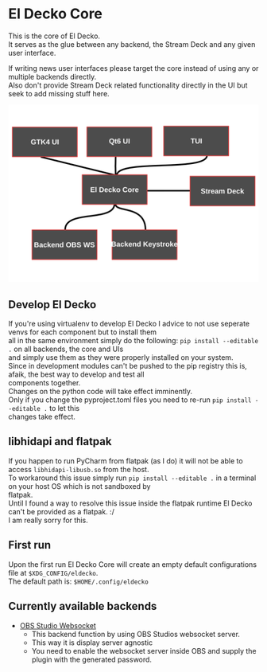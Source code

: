 # El Decko Core
This is the core of El Decko.  
It serves as the glue between any backend, the Stream Deck  and any given user interface.

If writing news user interfaces please target the core instead of using any or multiple backends directly.  
Also don't provide Stream Deck related functionality directly in the UI but seek to add missing stuff here.

![El Decko concept](examples/el_decko_concept.svg "El Decko concept")

## Develop El Decko
If you're using virtualenv to develop El Decko I advice to not use seperate venvs for each component but to install them  
all in the same environment simply do the following: `pip install --editable .` on all backends, the core and UIs  
and simply use them as they were properly installed on your system.  
Since in development modules can't be pushed to the pip registry this is, afaik, the best way to develop and test all  
components together.  
Changes on the python code will take effect imminently.  
Only if you change the pyproject.toml files you need to re-run `pip install --editable .` to let this  
changes take effect.

## libhidapi and flatpak
If you happen to run PyCharm from flatpak (as I do) it will not be able to access `libhidapi-libusb.so` from the host.  
To workaround this issue simply run `pip install --editable .` in a terminal on your host OS which is not sandboxed by  
flatpak.  
Until I found a way to resolve this issue inside the flatpak runtime El Decko can't be provided as a flatpak. :/  
I am really sorry for this.

## First run
Upon the first run El Decko Core will create an empty default configurations file at `$XDG_CONFIG/eldecko`.  
The default path is: `$HOME/.config/eldecko`

## Currently available backends
- [OBS Studio Websocket](https://github.com/Z-Ray-Entertainment/el_decko_backend_obs_ws)
  * This backend function by using OBS Studios websocket server.
  * This way it is display server agnostic
  * You need to enable the websocket server inside OBS and supply the plugin with the generated password.